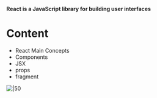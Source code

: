**React is a JavaScript library for building user interfaces**

# Content

- React Main Concepts
- Components
- JSX
- props
- fragment 


![|50](https://cdn-icons-png.flaticon.com/512/3334/3334886.png)
